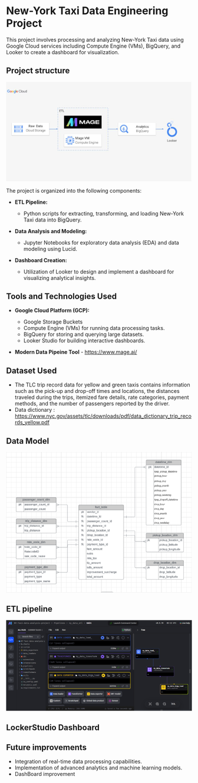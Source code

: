 # New-York Taxi Data Engineering Project

This project involves processing and analyzing New-York Taxi data using Google Cloud services including Compute Engine (VMs), BigQuery, and Looker to create a dashboard for visualization.

## Project structure

![Structure](https://github.com/BelhsanHmida/NY-Taxi-Data-Engineering-Project/blob/main/artifacts/New-York%20Taxi-Engineering%20Picture.PNG)

The project is organized into the following components:

- **ETL Pipeline:**
  - Python scripts for extracting, transforming, and loading New-York Taxi data into BigQuery.

- **Data Analysis and Modeling:**
  - Jupyter Notebooks for exploratory data analysis (EDA) and data modeling using Lucid.

- **Dashboard Creation:**
  - Utilization of Looker to design and implement a dashboard for visualizing analytical insights.
## Tools and Technologies Used

- **Google Cloud Platform (GCP):**
  - Google Storage Buckets   
  - Compute Engine (VMs) for running data processing tasks.
  - BigQuery for storing and querying large datasets.
  - Looker Studio for building interactive dashboards.

- **Modern Data Pipeine Tool** - https://www.mage.ai/

 ## Dataset Used

- The TLC trip record data for yellow and green taxis contains information such as the pick-up and drop-off times and locations, the distances traveled during the trips, itemized fare      details, rate categories, payment methods, and the number of passengers reported by the driver.
- Data dictionary : https://www.nyc.gov/assets/tlc/downloads/pdf/data_dictionary_trip_records_yellow.pdf

## Data Model
![Data Model](https://github.com/BelhsanHmida/NY-Taxi-Data-Engineering-Project/blob/main/artifacts/NY-dataModel.PNG)

## ETL pipeline
![ETL Pipeline](https://github.com/BelhsanHmida/NY-Taxi-Data-Engineering-Project/blob/main/artifacts/ETL-pipeline.PNG)

## LockerStudio Dashboard


## Future improvements

- Integration of real-time data processing capabilities.
- Implementation of advanced analytics and machine learning models.
- DashBoard improvement


